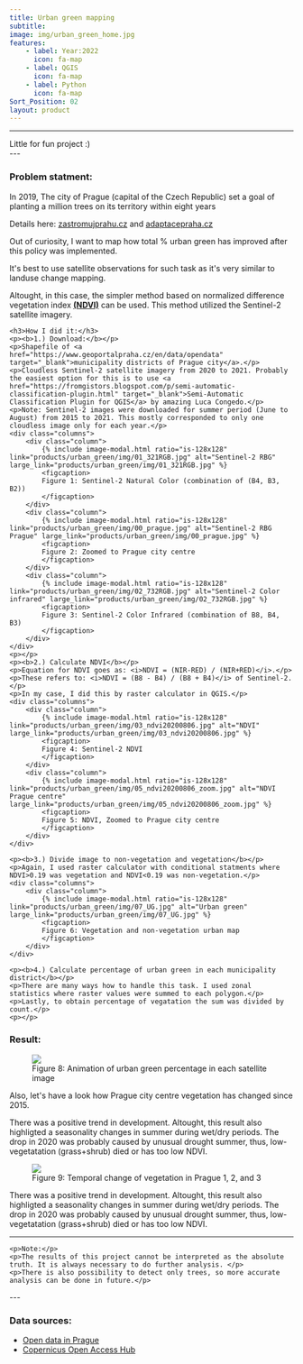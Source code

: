 ```yaml
---
title: Urban green mapping
subtitle: 
image: img/urban_green_home.jpg
features:
    - label: Year:2022
      icon: fa-map
    - label: QGIS
      icon: fa-map
    - label: Python
      icon: fa-map
Sort_Position: 02
layout: product
---
```

---
<div class="content">
Little for fun project :)
</div>
---

<div class="content">
	<h3>Problem statment:</h3>
	<p>In 2019, The city of Prague (capital of the Czech Republic) set a goal of planting a million trees on its territory within eight years</p>
	<p>Details here: <a href="https://www.zastromujprahu.cz" target="_blank">zastromujprahu.cz</a> and <a href="https://adaptacepraha.cz" target="_blank">adaptacepraha.cz</a>
	<p>Out of curiosity, I want to map how total % urban green has improved after this policy was implemented.</p>
	<p>It's best to use satellite observations for such task as it's very similar to landuse change mapping.</p>
	<p>Altought, in this case, the simpler method based on normalized difference vegetation index <a href="https://doi.org/10.3390/land11030351" target="_blank"><b>(NDVI)</b></a> can be used. This method utilized the Sentinel-2 satellite imagery.</p>
	<p></p>
	
	<h3>How I did it:</h3>
	<p><b>1.) Download:</b></p>
	<p>Shapefile of <a href="https://www.geoportalpraha.cz/en/data/opendata" target="_blank">municipality districts of Prague city</a>.</p>
	<p>Cloudless Sentinel-2 satellite imagery from 2020 to 2021. Probably the easiest option for this is to use <a href="https://fromgistors.blogspot.com/p/semi-automatic-classification-plugin.html" target="_blank">Semi-Automatic Classification Plugin for QGIS</a> by amazing Luca Congedo.</p>
	<p>Note: Sentinel-2 images were downloaded for summer period (June to August) from 2015 to 2021. This mostly corresponded to only one cloudless image only for each year.</p>
	<div class="columns">
		<div class="column">
			{% include image-modal.html ratio="is-128x128" link="products/urban_green/img/01_321RGB.jpg" alt="Sentinel-2 RBG" large_link="products/urban_green/img/01_321RGB.jpg" %}
			<figcaption>
			Figure 1: Sentinel-2 Natural Color (combination of (B4, B3, B2))
			</figcaption>
		</div>
		<div class="column">
			{% include image-modal.html ratio="is-128x128" link="products/urban_green/img/00_prague.jpg" alt="Sentinel-2 RBG Prague" large_link="products/urban_green/img/00_prague.jpg" %}
			<figcaption>
			Figure 2: Zoomed to Prague city centre
			</figcaption>
		</div>
		<div class="column">
			{% include image-modal.html ratio="is-128x128" link="products/urban_green/img/02_732RGB.jpg" alt="Sentinel-2 Color infrared" large_link="products/urban_green/img/02_732RGB.jpg" %}
			<figcaption>
			Figure 3: Sentinel-2 Color Infrared (combination of B8, B4, B3)
			</figcaption>
		</div>
	</div>
	<p></p>
	<p><b>2.) Calculate NDVI</b></p>
	<p>Equation for NDVI goes as: <i>NDVI = (NIR-RED) / (NIR+RED)</i>.</p>
	<p>These refers to: <i>NDVI = (B8 - B4) / (B8 + B4)</i> of Sentinel-2.</p>
	<p>In my case, I did this by raster calculator in QGIS.</p>
	<div class="columns">
		<div class="column">
			{% include image-modal.html ratio="is-128x128" link="products/urban_green/img/03_ndvi20200806.jpg" alt="NDVI" large_link="products/urban_green/img/03_ndvi20200806.jpg" %}
			<figcaption>
			Figure 4: Sentinel-2 NDVI 
			</figcaption>
		</div>
		<div class="column">
			{% include image-modal.html ratio="is-128x128" link="products/urban_green/img/05_ndvi20200806_zoom.jpg" alt="NDVI Prague centre" large_link="products/urban_green/img/05_ndvi20200806_zoom.jpg" %}
			<figcaption>
			Figure 5: NDVI, Zoomed to Prague city centre
			</figcaption>
		</div>
	</div>
	
	<p><b>3.) Divide image to non-vegetation and vegetation</b></p>
	<p>Again, I used raster calculator with conditional statments where NDVI>0.19 was vegetation and NDVI<0.19 was non-vegetation.</p>
	<div class="columns">
		<div class="column">
			{% include image-modal.html ratio="is-128x128" link="products/urban_green/img/07_UG.jpg" alt="Urban green" large_link="products/urban_green/img/07_UG.jpg" %}
			<figcaption>
			Figure 6: Vegetation and non-vegetation urban map
			</figcaption>
		</div>
	</div>
	
	<p><b>4.) Calculate percentage of urban green in each municipality district</b></p>
	<p>There are many ways how to handle this task. I used zonal statistics where raster values were summed to each polygon.</p>
	<p>Lastly, to obtain percentage of vegatation the sum was divided by count.</p>
	<p></p>
<div class="content">
	<h3>Result:</h3>
	<figure class="image is-320x240">
		<img src="img/08_result_gif.gif">
			<figcaption>
				Figure 8: Animation of  urban green percentage in each satellite image
		</figcaption>
	</figure>
	<p></p>
	<p>Also, let's have a look how Prague city centre vegetation has changed since 2015.</p>
	<p>There was a positive trend in development. Altought, this result also highligted a seasonality changes in summer during wet/dry periods. The drop in 2020 was probably caused by unusual drought summer, thus, low-vegetatation (grass+shrub) died or has too low NDVI.</p>
	<figure class="image is-320x240">
		<img src="img/09_prg_time.JPEG">
			<figcaption>
				Figure 9: Temporal change of vegetation in Prague 1, 2, and 3
		</figcaption>
	</figure>
	<p>There was a positive trend in development. Altought, this result also highligted a seasonality changes in summer during wet/dry periods. The drop in 2020 was probably caused by unusual drought summer, thus, low-vegetatation (grass+shrub) died or has too low NDVI.</p>
	<p></p>
	
---
	<p>Note:</p>
	<p>The results of this project cannot be interpreted as the absolute truth. It is always necessary to do further analysis. </p>
	<p>There is also possibility to detect only trees, so more accurate analysis can be done in future.</p>
</div>
---
<div class="block">
	<h3>Data sources:</h3>
	 <ul>
		<li><a href="https://www.geoportalpraha.cz/en/data/opendata" target="_blank">Open data in Prague</a></li>
		<li><a href="https://scihub.copernicus.eu/" target="_blank">Copernicus Open Access Hub</a></li>
	 </ul>
</div>
